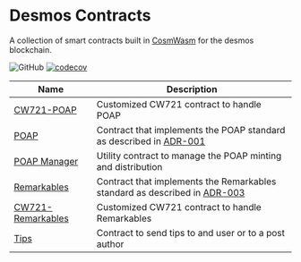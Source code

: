 # Desmos Contracts

A collection of smart contracts built in [CosmWasm](https://www.cosmwasm.com/) for the desmos blockchain.

![GitHub](https://img.shields.io/github/license/desmos-labs/desmos-contracts.svg) [![codecov](https://codecov.io/gh/desmos-labs/desmos-contracts/branch/master/graph/badge.svg?token=4M3W11FP2F)](https://codecov.io/gh/desmos-labs/desmos-contracts)

| Name      | Description |
|-----------|-------------|
| [CW721-POAP](https://github.com/desmos-labs/desmos-contracts/tree/master/contracts/cw721-poap) | Customized CW721 contract to handle POAP |
| [POAP](https://github.com/desmos-labs/desmos-contracts/tree/master/contracts/poap) | Contract that implements the POAP standard as described in [ADR-001](https://github.com/desmos-labs/desmos-contracts/blob/master/docs/architecture/adr-001-poap-contract.md) |
| [POAP Manager](https://github.com/desmos-labs/desmos-contracts/tree/master/contracts/poap-manager) | Utility contract to manage the POAP minting and distribution |
| [Remarkables](https://github.com/desmos-labs/desmos-contracts/tree/master/contracts/remarkables) | Contract that implements the Remarkables standard as described in [ADR-003](https://github.com/desmos-labs/desmos-contracts/blob/master/docs/architecture/adr-003-remarkables-contract.md) |
| [CW721-Remarkables](https://github.com/desmos-labs/desmos-contracts/tree/master/contracts/cw721-remarkables) | Customized CW721 contract to handle Remarkables |
| [Tips](https://github.com/desmos-labs/desmos-contracts/tree/master/contracts/tips) | Contract to send tips to and user or to a post author |
